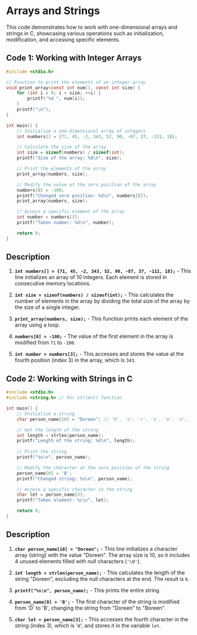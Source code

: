 # Arrays and Strings
This code demonstrates how to work with one-dimensional arrays and strings in C, showcasing various operations such as initialization, modification, and accessing specific elements.

## Code 1: Working with Integer Arrays
```c
#include <stdio.h>

// Function to print the elements of an integer array
void print_array(const int num[], const int size) {
    for (int i = 0; i < size; ++i) {
        printf("%d ", num[i]);
    }
    printf("\n");
}

int main() {
    // Initialize a one-dimensional array of integers
    int numbers[] = {71, 45, -2, 343, 52, 90, -87, 37, -111, 18}; 

    // Calculate the size of the array
    int size = sizeof(numbers) / sizeof(int);
    printf("Size of the array: %d\n", size);

    // Print the elements of the array
    print_array(numbers, size);

    // Modify the value at the zero position of the array
    numbers[0] = -100;
    printf("Changed zero position: %d\n", numbers[0]);
    print_array(numbers, size);

    // Access a specific element of the array
    int number = numbers[3];
    printf("Taken number: %d\n", number);

    return 0;
}
```

## Description
1. **`int numbers[] = {71, 45, -2, 343, 52, 90, -87, 37, -111, 18};`** - This line initializes an array of 10 integers. Each element is stored in consecutive memory locations.

2. **`int size = sizeof(numbers) / sizeof(int);`** - This calculates the number of elements in the array by dividing the total size of the array by the size of a single integer.

3. **`print_array(numbers, size);`** - This function prints each element of the array using a loop.

4. **`numbers[0] = -100;`** - The value of the first element in the array is modified from `71` to `-100`.

5. **`int number = numbers[3];`** - This accesses and stores the value at the fourth position (index 3) in the array, which is `343`.

## Code 2: Working with Strings in C
```c
#include <stdio.h>
#include <string.h> // For strlen() function

int main() {
    // Initialize a string
    char person_name[10] = "Doreen"; // 'D', 'o', 'r', 'e', 'e', 'n', '\0', '\0', '\0', '\0'

    // Get the length of the string
    int length = strlen(person_name);
    printf("Length of the string: %d\n", length);
    
    // Print the string
    printf("%s\n", person_name);

    // Modify the character at the zero position of the string
    person_name[0] = 'B';
    printf("Changed string: %s\n", person_name);

    // Access a specific character in the string
    char let = person_name[3];
    printf("Taken element: %c\n", let);

    return 0;
}
```

## Description
1. **`char person_name[10] = "Doreen";`** - This line initializes a character array (string) with the value "Doreen". The array size is 10, so it includes 4 unused elements filled with null characters (`'\0'`).

2. **`int length = strlen(person_name);`** - This calculates the length of the string "Doreen", excluding the null characters at the end. The result is `6`.

3. **`printf("%s\n", person_name);`** - This prints the entire string.

4. **`person_name[0] = 'B';`** - The first character of the string is modified from 'D' to 'B', changing the string from "Doreen" to "Boreen".

5. **`char let = person_name[3];`** - This accesses the fourth character in the string (index 3), which is 'e', and stores it in the variable `let`.
